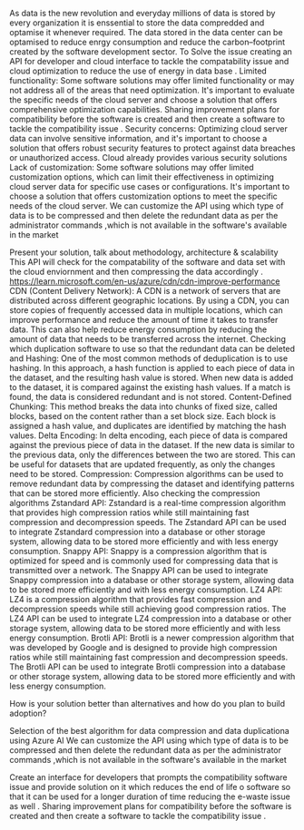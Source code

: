 As data is the new revolution and everyday millions of data is stored by every organization it is enssential to store the data compredded and optamise it whenever required. The data stored in the data center can be optamised to reduce enrgy consumption and reduce the carbon–footprint created by the software development sector.
To Solve the issue creating an API for developer and cloud interface to tackle the compatability issue and cloud optimization to reduce the use of energy in data base . 
Limited functionality: Some software solutions may offer limited functionality or may not address all of the areas that need optimization. It's important to evaluate the specific needs of the cloud server and choose a solution that offers comprehensive optimization capabilities. 
Sharing improvement plans for compatibility before the software is created and then create a software to tackle the compatibility issue . Security concerns: Optimizing cloud server data can involve sensitive information, and it's important to choose a solution that offers robust security features to protect against data breaches or unauthorized access. 
Cloud already provides various security solutions Lack of customization: Some software solutions may offer limited customization options, which can limit their effectiveness in optimizing cloud server data for specific use cases or configurations. It's important to choose a solution that offers customization options to meet the specific needs of the cloud server. 
We can customize the API using which type of data is to be compressed and then delete the redundant data as per the administrator commands ,which is not available in the software's available in the market


Present your solution, talk about methodology, architecture & scalability This API will check for the compatability of the software and data set with the cloud enviornment and then compressing the data accordingly . 
https://learn.microsoft.com/en-us/azure/cdn/cdn-improve-performance 
CDN (Content Delivery Network): A CDN is a network of servers that are distributed across different geographic locations. By using a CDN, you can store copies of frequently accessed data in multiple locations, which can improve performance and reduce the amount of time it takes to transfer data.
This can also help reduce energy consumption by reducing the amount of data that needs to be transferred across the internet. Checking which duplication software to use so that the redundant data can be deleted and Hashing: One of the most common methods of deduplication is to use hashing. In this approach, a hash function is applied to each piece of data in the dataset, and the resulting hash value is stored. When new data is added to the dataset, it is compared against the existing hash values.
If a match is found, the data is considered redundant and is not stored. Content-Defined Chunking: This method breaks the data into chunks of fixed size, called blocks, based on the content rather than a set block size. Each block is assigned a hash value, and duplicates are identified by matching the hash values. 
Delta Encoding: In delta encoding, each piece of data is compared against the previous piece of data in the dataset. If the new data is similar to the previous data, only the differences between the two are stored. This can be useful for datasets that are updated frequently, as only the changes need to be stored. Compression: Compression algorithms can be used to remove redundant data by compressing the dataset and identifying patterns that can be stored more efficiently.
Also checking the compression algorithms Zstandard API: Zstandard is a real-time compression algorithm that provides high compression ratios while still maintaining fast compression and decompression speeds. 
The Zstandard API can be used to integrate Zstandard compression into a database or other storage system, allowing data to be stored more efficiently and with less energy consumption. Snappy API: Snappy is a compression algorithm that is optimized for speed and is commonly used for compressing data that is transmitted over a network.
The Snappy API can be used to integrate Snappy compression into a database or other storage system, allowing data to be stored more efficiently and with less energy consumption.
LZ4 API: LZ4 is a compression algorithm that provides fast compression and decompression speeds while still achieving good compression ratios. The LZ4 API can be used to integrate LZ4 compression into a database or other storage system, allowing data to be stored more efficiently and with less energy consumption. 
Brotli API: Brotli is a newer compression algorithm that was developed by Google and is designed to provide high compression ratios while still maintaining fast compression and decompression speeds. The Brotli API can be used to integrate Brotli compression into a database or other storage system, allowing data to be stored more efficiently and with less energy consumption.

How is your solution better than alternatives and how do you plan to build adoption?

Selection of the best algorithm for data compression and data duplicationa using Azure AI We can customize the API using which type of data is to be compressed and then delete the redundant data as per the administrator commands ,which is not available in the software's available in the market

Create an interface for developers that prompts the compatibility software issue and provide solution on it which reduces the end of life o software so that it can be used for a longer duration of time reducing the e-waste issue as well . Sharing improvement plans for compatibility before the software is created and then create a software to tackle the compatibility issue .

